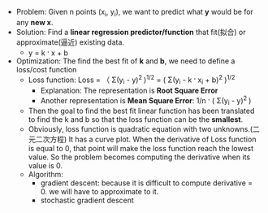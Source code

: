 * Problem: Given n points (x<sub>i</sub>, y<sub>i</sub>), we want to predict what **y** would be for any **new x**.
* Solution: Find a **linear regression predictor/function** that fit(拟合) or approximate(逼近) existing data.
  * y = k <sup>**.**</sup> x + b 
* Optimization: The find the best fit of **k** and **b**, we need to define a loss/cost function
  * Loss function: Loss =  （ Σ(y<sub>i</sub> - y)<sup>2 </sup>)<sup>1/2</sup> = ( Σ(y<sub>i</sub> - k <sup>**.**</sup> x<sub>i</sub> + b)<sup>2</sup> )<sup>1/2</sup> 
    * Explanation: The representation is **Root Square Error**
    * Another representation is **Mean Square Error**: 1/n  <sup>**.**</sup> ( Σ(y<sub>i</sub> - y)<sup>2 </sup>)
  * Then the goal to find the best fit linear function has been translated to find the k and b so that the loss function can be the **smallest**. 
  * Obviously, loss function is quadratic equation with two unknowns.(二元二次方程) It has a curve plot. When the derivative of Loss function is equal to 0, that point will make the loss function reach the lowest value.  So the problem becomes computing the derivative when its value is 0.
  * Algorithm: 
    * gradient descent: because it is difficult to compute derivative = 0. we will have to approximate to it.
    * stochastic gradient descent

